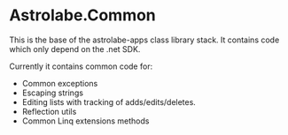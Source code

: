# Astrolabe.Common

This is the base of the astrolabe-apps class library stack. It contains code which only depend on the .net SDK. 

Currently it contains common code for:

* Common exceptions
* Escaping strings
* Editing lists with tracking of adds/edits/deletes.
* Reflection utils
* Common Linq extensions methods

